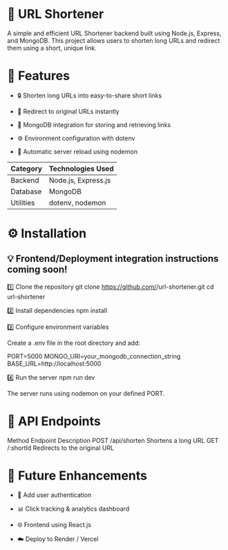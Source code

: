 # 🔗 URL Shortener

A simple and efficient URL Shortener backend built using Node.js, Express, and MongoDB.
This project allows users to shorten long URLs and redirect them using a short, unique link.

# 🚀 Features

- 🔒 Shorten long URLs into easy-to-share short links

- 🔁 Redirect to original URLs instantly

- 💾 MongoDB integration for storing and retrieving links

- ⚙️ Environment configuration with dotenv

- 🧩 Automatic server reload using nodemon

| Category  | Technologies Used   |
| --------- | ------------------- |
| Backend   | Node.js, Express.js |
| Database  | MongoDB             |
| Utilities | dotenv, nodemon     |


# ⚙️ Installation

## 💡 Frontend/Deployment integration instructions coming soon!

1️⃣ Clone the repository
git clone https://github.com/<your-username>/url-shortener.git
cd url-shortener

2️⃣ Install dependencies
npm install

3️⃣ Configure environment variables

Create a .env file in the root directory and add:

PORT=5000
MONGO_URI=your_mongodb_connection_string
BASE_URL=http://localhost:5000

4️⃣ Run the server
npm run dev


The server runs using nodemon on your defined PORT.


# 📡 API Endpoints
Method	Endpoint	Description
POST	/api/shorten	Shortens a long URL
GET	/:shortId	Redirects to the original URL

# 🧠 Future Enhancements

- 🔐 Add user authentication

- 📊 Click tracking & analytics dashboard

- 🌐 Frontend using React.js

- ☁️ Deploy to Render / Vercel

